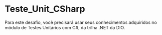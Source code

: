 # Teste_Unit_CSharp
Para este desafio, você precisará usar seus conhecimentos adquiridos no módulo de Testes Unitários com C#, da trilha .NET da DIO.
